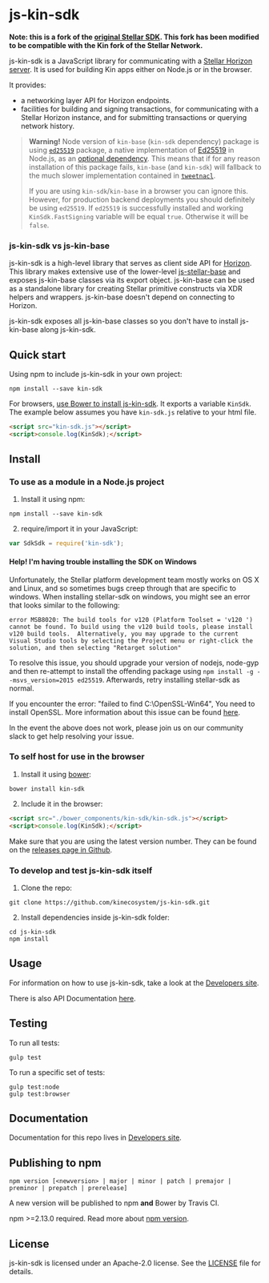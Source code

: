 # js-kin-sdk
<!--
[![Build Status](https://travis-ci.org/kinecosystem/js-kin-sdk.svg?branch=master)](https://travis-ci.org/kinecosystem/js-kin-sdk)
[![Coverage Status](https://coveralls.io/repos/kinecosystem/js-kin-sdk/badge.svg?branch=master&service=github)](https://coveralls.io/github/kinecosystem/js-kin-sdk?branch=master)
[![Dependency Status](https://david-dm.org/kinecosystem/js-kin-sdk.svg)](https://david-dm.org/kinecosystem/js-kin-sdk)
-->

**Note: this is a fork of the [original Stellar SDK](https://github.com/stellar/js-stellar-sdk). This fork has been modified to be compatible with the Kin fork of the Stellar Network.**

js-kin-sdk is a JavaScript library for communicating with a [Stellar Horizon server](https://github.com/stellar/go/tree/master/services/horizon). It is used for building Kin apps either on Node.js or in the browser.

It provides:
- a networking layer API for Horizon endpoints.
- facilities for building and signing transactions, for communicating with a Stellar Horizon instance, and for submitting transactions or querying network history.

> **Warning!** Node version of `kin-base` (`kin-sdk` dependency) package is using [`ed25519`](https://www.npmjs.com/package/ed25519) package, a native implementation of [Ed25519](https://ed25519.cr.yp.to/) in Node.js, as an [optional dependency](https://docs.npmjs.com/files/package.json#optionaldependencies). This means that if for any reason installation of this package fails, `kin-base` (and `kin-sdk`) will fallback to the much slower implementation contained in [`tweetnacl`](https://www.npmjs.com/package/tweetnacl).
>
> If you are using `kin-sdk`/`kin-base` in a browser you can ignore this. However, for production backend deployments you should definitely be using `ed25519`. If `ed25519` is successfully installed and working `KinSdk.FastSigning` variable will be equal `true`. Otherwise it will be `false`.

### js-kin-sdk vs js-kin-base

js-kin-sdk is a high-level library that serves as client side API for [Horizon](https://github.com/stellar/go/tree/master/services/horizon). This library makes extensive use of the lower-level [js-stellar-base](https://github.com/kinecosystem/js-kin-base) and exposes js-kin-base classes via its export object.  js-kin-base can be used as a standalone library for creating Stellar primitive constructs via XDR helpers and wrappers. js-kin-base doesn't depend on connecting to Horizon.

js-kin-sdk exposes all js-kin-base classes so you don't have to install js-kin-base along js-kin-sdk.

## Quick start

Using npm to include js-kin-sdk in your own project:
```shell
npm install --save kin-sdk
```

For browsers, [use Bower to install js-kin-sdk](#to-self-host-for-use-in-the-browser). It exports a
variable `KinSdk`. The example below assumes you have `kin-sdk.js`
relative to your html file.

```html
<script src="kin-sdk.js"></script>
<script>console.log(KinSdk);</script>

```

## Install

### To use as a module in a Node.js project
1. Install it using npm:
  ```shell
  npm install --save kin-sdk
  ```

2. require/import it in your JavaScript:
  ```js
  var SdkSdk = require('kin-sdk');
  ```

#### Help! I'm having trouble installing the SDK on Windows

Unfortunately, the Stellar platform development team mostly works on OS X and Linux, and so sometimes bugs creep through that are specific to windows.  When installing stellar-sdk on windows, you might see an error that looks similar to the following:

```shell
error MSB8020: The build tools for v120 (Platform Toolset = 'v120 ') cannot be found. To build using the v120 build tools, please install v120 build tools.  Alternatively, you may upgrade to the current Visual Studio tools by selecting the Project menu or right-click the solution, and then selecting "Retarget solution"
```

To resolve this issue, you should upgrade your version of nodejs, node-gyp and then re-attempt to install the offending package using `npm install -g --msvs_version=2015 ed25519`.  Afterwards, retry installing stellar-sdk as normal.

If you encounter the error: "failed to find C:\OpenSSL-Win64", You need to install OpenSSL. More information about this issue can be found [here](https://github.com/nodejs/node-gyp/wiki/Linking-to-OpenSSL).

In the event the above does not work, please join us on our community slack to get help resolving your issue.

### To self host for use in the browser
1. Install it using [bower](http://bower.io):

  ```shell
  bower install kin-sdk
  ```

2. Include it in the browser:

  ```html
  <script src="./bower_components/kin-sdk/kin-sdk.js"></script>
  <script>console.log(KinSdk);</script>
  ```

<!--
If you don't want to use install Bower, you can copy built JS files from the [bower-js-kin-sdk repo](https://github.com/kinecosystem/bower-js-kin-sdk).

### To use the [cdnjs](https://cdnjs.com/libraries/kin-sdk) hosted script in the browser
1. Instruct the browser to fetch the library from [cdnjs](https://cdnjs.com/libraries/kin-sdk), a 3rd party service that hosts js libraries:

  ```html
  <script src="https://cdnjs.cloudflare.com/ajax/libs/kin-sdk/{version}/kin-sdk.js"></script>
  <script>console.log(KinSdk);</script>
  ```

Note that this method relies using a third party to host the JS library. This may not be entirely secure.
-->

Make sure that you are using the latest version number. They can be found on the [releases page in Github](https://github.com/kinecosystem/js-kin-sdk/releases).

### To develop and test js-kin-sdk itself
1. Clone the repo:
  ```shell
  git clone https://github.com/kinecosystem/js-kin-sdk.git
  ```

2. Install dependencies inside js-kin-sdk folder:
  ```shell
  cd js-kin-sdk
  npm install
  ```

## Usage
For information on how to use js-kin-sdk, take a look at the [Developers site](https://www.stellar.org/developers/js-stellar-sdk/reference/).

There is also API Documentation [here](https://www.stellar.org/developers/reference/).

## Testing
To run all tests:
```shell
gulp test
```

To run a specific set of tests:
```shell
gulp test:node
gulp test:browser
```

## Documentation
Documentation for this repo lives in [Developers site](https://www.stellar.org/developers/js-stellar-sdk/learn/index.html).

<!--
## Contributing
For information on how to contribute, please refer to our [contribution guide](https://github.com/stellar/js-stellar-sdk/blob/master/CONTRIBUTING.md).
-->

## Publishing to npm
```
npm version [<newversion> | major | minor | patch | premajor | preminor | prepatch | prerelease]
```
A new version will be published to npm **and** Bower by Travis CI.

npm >=2.13.0 required.
Read more about [npm version](https://docs.npmjs.com/cli/version).

## License
js-kin-sdk is licensed under an Apache-2.0 license. See the [LICENSE](https://github.com/kinecosystem/js-kin-sdk/blob/master/LICENSE) file for details.
